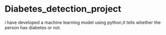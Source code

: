 # Diabetes_detection_project
i have developed a machine learning model using python,it tells whether the person has diabetes or not.
